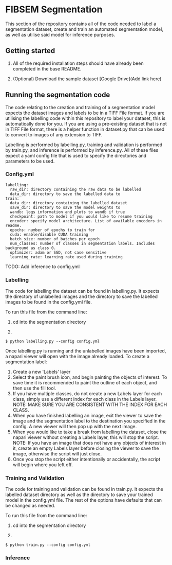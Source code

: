 # FIBSEM Segmentation

This section of the repository contains all of the code needed to label a segmentation dataset, create and train an automated segmentation model, as well as utilise said model for inference purposes.

## Getting started
1. All of the required installation steps should have already been completed in the base README.

2. (Optional) Download the sample dataset [Google Drive](Add link here)

## Running the segmentation code
The code relating to the creation and training of a segmentation model expects the dataset images and labels to be in a TIFF File format. If you are utilising the labelling code within this repository to label your dataset, this is automatically done for you. If you are using a pre-existing dataset that is not in TIFF File format, there is a helper function in dataset.py that can be used to convert to images of any extension to TIFF.

Labelling is performed by labelling.py, training and validation is performed by train.py, and inference is performed by inference.py. All of these files expect a yaml config file that is used to specify the directories and parameters to be used.

### Config.yml
```
labelling:
  raw_dir: directory containing the raw data to be labelled
  data_dir: directory to save the labelled data to
train:
  data_dir: directory containing the labelled dataset
  save_dir: directory to save the model weights to
  wandb: logs information and plots to wandb if true
  checkpoint: path to model if you would like to resume training
  encoder: specify model architecture. List of available encoders in readme.
  epochs: number of epochs to train for
  cuda: enable/disable CUDA training
  batch_size: number of batches per epoch
  num_classes: number of classes in segmentation labels. Includes background as class 0.
  optimizer: adam or SGD, not case sensitive
  learning_rate: learning rate used during training
```
TODO: Add inference to config.yml

### Labelling
The code for labelling the dataset can be found in labelling.py. It expects the directory of unlabelled images and the directory to save the labelled images to be found in the config.yml file. 

To run this file from the command line:
1. cd into the segmentation directory

2. 
```
$ python labelling.py --config config.yml
```

Once labelling.py is running and the unlabelled images have been imported, a napari viewer will open with the image already loaded. To create a segmentation label:
1. Create a new 'Labels' layer
2. Select the paint brush icon, and begin painting the objects of interest. To save time it is recommended to paint the outline of each object, and then use the fill tool. 
3. If you have multiple classes, do not create a new Labels layer for each class, simply use a different index for each class in the Labels layer. NOTE: MAKE SURE YOU ARE CONSISTENT WITH THE INDEX FOR EACH CLASS.
4. When you have finished labelling an image, exit the viewer to save the image and the segmentation label to the destination you specified in the config. A new viewer will then pop up with the next image.
5. When you would like to take a break from labelling the dataset, close the napari viewer without creating a Labels layer, this will stop the script. NOTE: If you have an image that does not have any objects of interest in it, create an empty Labels layer before closing the viewer to save the image, otherwise the script will just close.
6. Once you stop the script either intentionally or accidentally, the script will begin where you left off.

### Training and Validation
The code for training and validation can be found in train.py. It expects the labelled dataset directory as well as the directory to save your trained model in the config.yml file. The rest of the options have defaults that can be changed as needed.

To run this file from the command line:
1. cd into the segmentation directory

2. 
```
$ python train.py --config config.yml
```

### Inference

